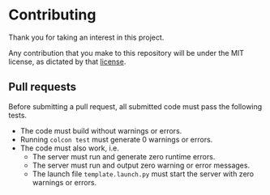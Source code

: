 # Contributing

Thank you for taking an interest in this project.

Any contribution that you make to this repository will
be under the MIT license, as dictated by that
[license](https://opensource.org/licenses/MIT).

## Pull requests

Before submitting a pull request, all submitted code must pass the following tests.

* The code must build without warnings or errors.
* Running `colcon test` must generate 0 warnings or errors.
* The code must also work, i.e.
  * The server must run and generate zero runtime errors.
  * The server must run and output zero warning or error messages.
  * The launch file `template.launch.py` must start the server with zero
    warnings or errors.
